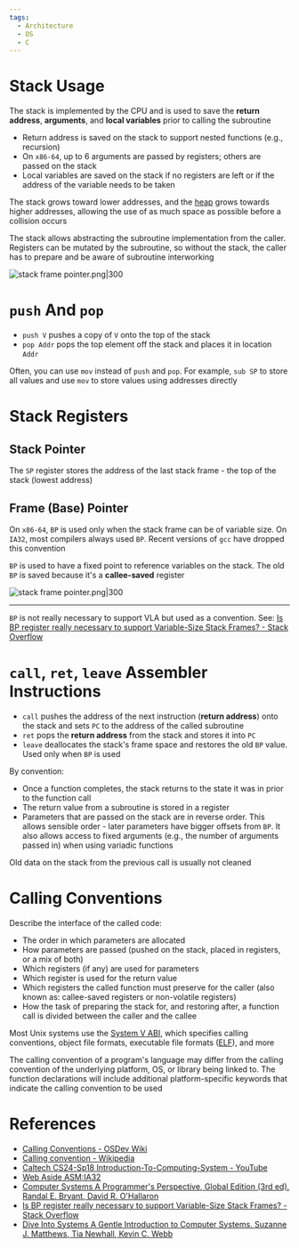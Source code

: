 ```yaml
---
tags:
  - Architecture
  - OS
  - C
---
```


# Stack Usage

The stack is implemented by the CPU and is used to save the **return address**, **arguments**, and **local variables** prior to calling the subroutine

- Return address is saved on the stack to support nested functions (e.g., recursion)
- On `x86-64`, up to 6 arguments are passed by registers; others are passed on the stack
- Local variables are saved on the stack if no registers are left or if the address of the variable needs to be taken

The stack grows toward lower addresses, and the [heap](Heap.md) grows towards higher addresses, allowing the use of as much space as possible before a collision occurs

The stack allows abstracting the subroutine implementation from the caller. Registers can be mutated by the subroutine, so without the stack, the caller has to prepare and be aware of subroutine interworking

![stack frame pointer.png|300](stack%20frame%20pointer.png)

# `push` And `pop`

- `push V` pushes a copy of `V` onto the top of the stack
- `pop Addr` pops the top element off the stack and places it in location `Addr`

Often, you can use `mov` instead of `push` and `pop`. For example, `sub SP` to store all values and use `mov` to store values using addresses directly

# Stack Registers

## Stack Pointer

The `SP` register stores the address of the last stack frame - the top of the stack (lowest address)

## Frame (Base) Pointer

On `x86-64`, `BP` is used only when the stack frame can be of variable size. On `IA32`, most compilers always used `BP`. Recent versions of `gcc` have dropped this convention

`BP` is used to have a fixed point to reference variables on the stack. The old `BP` is saved because it's a **callee-saved** register

![stack frame pointer.png|300](stack%20frame%20pointer.png)

---

`BP` is not really necessary to support VLA but used as a convention. See: [Is BP register really necessary to support Variable-Size Stack Frames? - Stack Overflow](https://stackoverflow.com/a/37584112/15600693)

# `call`, `ret`, `leave` Assembler Instructions

- `call` pushes the address of the next instruction (**return address**) onto the stack and sets `PC` to the address of the called subroutine
- `ret` pops the **return address** from the stack and stores it into `PC`
- `leave` deallocates the stack's frame space and restores the old `BP` value. Used only when `BP` is used

By convention:

- Once a function completes, the stack returns to the state it was in prior to the function call
- The return value from a subroutine is stored in a register
- Parameters that are passed on the stack are in reverse order. This allows sensible order - later parameters have bigger offsets from `BP`. It also allows access to fixed arguments (e.g., the number of arguments passed in) when using variadic functions

Old data on the stack from the previous call is usually not cleaned

# Calling Conventions

Describe the interface of the called code:

- The order in which parameters are allocated
- How parameters are passed (pushed on the stack, placed in registers, or a mix of both)
- Which registers (if any) are used for parameters
- Which register is used for the return value
- Which registers the called function must preserve for the caller (also known as: callee-saved registers or non-volatile registers)
- How the task of preparing the stack for, and restoring after, a function call is divided between the caller and the callee

Most Unix systems use the [System V ABI](https://wiki.osdev.org/System_V_ABI), which specifies calling conventions, object file formats, executable file formats ([ELF](Executable%20File%20Format%20(ELF))), and more

The calling convention of a program's language may differ from the calling convention of the underlying platform, OS, or library being linked to. The function declarations will include additional platform-specific keywords that indicate the calling convention to be used

# References

- [Calling Conventions - OSDev Wiki](https://wiki.osdev.org/Calling_Conventions)
- [Calling convention - Wikipedia](https://en.wikipedia.org/wiki/Calling_convention)
- [Caltech CS24-Sp18 Introduction-To-Computing-System - YouTube](References.md#Caltech%20CS24-Sp18%20Introduction-To-Computing-System%20-%20YouTube)
- [Web Aside ASM:IA32](http://csapp.cs.cmu.edu/3e/waside/waside-ia32.pdf)
- [Computer Systems A Programmer's Perspective, Global Edition (3rd ed). Randal E. Bryant, David R. O'Hallaron](References.md#Computer%20Systems%20A%20Programmer's%20Perspective,%20Global%20Edition%20(3rd%20ed).%20Randal%20E.%20Bryant,%20David%20R.%20O'Hallaron)
- [Is BP register really necessary to support Variable-Size Stack Frames? - Stack Overflow](https://stackoverflow.com/a/37584112/15600693)
- [Dive Into Systems A Gentle Introduction to Computer Systems. Suzanne J. Matthews, Tia Newhall, Kevin C. Webb](References.md#Dive%20Into%20Systems%20A%20Gentle%20Introduction%20to%20Computer%20Systems.%20Suzanne%20J.%20Matthews,%20Tia%20Newhall,%20Kevin%20C.%20Webb)
